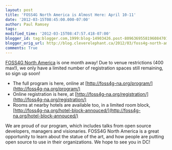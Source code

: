 ```yaml
---
layout: post
title: 'FOSS4G North America is Almost Here: April 10-11'
date: '2012-03-15T08:45:00.000-07:00'
author: Paul Ramsey
tags: 
modified_time: '2012-03-15T08:47:57.418-07:00'
blogger_id: tag:blogger.com,1999:blog-14903426.post-8096369558196084701
blogger_orig_url: http://blog.cleverelephant.ca/2012/03/foss4g-north-america-is-almost-here.html
comments: True
---
```


[FOSS4G North America](http://foss4g-na.org) is one month away! Due to venue restrictions (400 max!), we only have a limited number of registration spaces still remaining, so sign up soon!

* The full program is here, online at [http://foss4g-na.org/program/](http://foss4g-na.org/program/)
* Online registration is here, at [http://foss4g-na.org/registration/](http://foss4g-na.org/registration/)
* Rooms at nearby hotels are available too, in a limited room block, [http://foss4g-na.org/hotel-block-annouced/](http://foss4g-na.org/hotel-block-annouced/)

We are proud of our program, which includes talks from open source developers, managers and visionaries. FOSS4G North America is a great opportunity to learn about the statue of the art, and how people are putting open source to use in their organizations.  We hope to see you in DC!